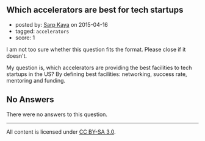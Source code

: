 ## Which accelerators are best for tech startups

- posted by: [Sarp Kaya](https://stackexchange.com/users/1127449/sarp-kaya) on 2015-04-16
- tagged: `accelerators`
- score: 1

I am not too sure whether this question fits the format. Please close if it doesn't.

My question is, which accelerators are providing the best facilities to tech startups in the US? By defining best facilities: networking, success rate, mentoring and funding.

## No Answers

There were no answers to this question.


---

All content is licensed under [CC BY-SA 3.0](https://creativecommons.org/licenses/by-sa/3.0/).

